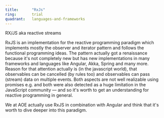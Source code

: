 ```yaml
---
title:      "RxJs"
ring:       trial
quadrant:   languages-and-frameworks
---
```


RX/JS aka reactive streams

RxJS is an implementation for the reactive programming paradigm which implements mostly the observer and iterator
pattern and follows the functional programming ideas. The pattern actually got a renaissance because it's not completely
new but has new implementations in many frameworks and languages like Angular, Akka, Spring and many more. Reason for 
that attention actually is (in the javascript world), that observables can be cancelled (by rules too) and  observables
can pass (stream) data on multiple events. Both aspects are not well realizable using promises e.g. and both were also
detected as a huge limitation in the JavaScript community — and so it's worth to get an understanding for reactive
programming in general.

We at AOE actually use RxJS in combination with Angular and think that it's worth to dive deeper into this paradigm.